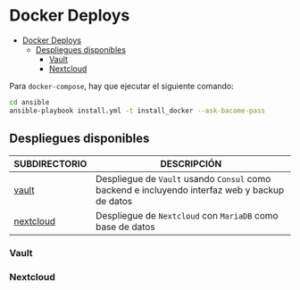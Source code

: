 # Docker Deploys

- [Docker Deploys](#docker-deploys)
  - [Despliegues disponibles](#despliegues-disponibles)
    - [Vault](#vault)
    - [Nextcloud](#nextcloud)

Para `docker-compose`, hay que ejecutar el siguiente comando:

```bash
cd ansible
ansible-playbook install.yml -t install_docker --ask-bacome-pass
```

## Despliegues disponibles

| **SUBDIRECTORIO** | **DESCRIPCIÓN** |
|-------------------|-----------------|
| [vault](docker_deploys/vault) | Despliegue de `Vault` usando `Consul` como backend e incluyendo interfaz web y backup de datos |
| [nextcloud](docker_deploys/nextcloud) | Despliegue de `Nextcloud` con `MariaDB` como base de datos |

### Vault

### Nextcloud
